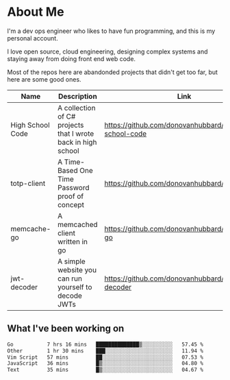 # About Me

I'm a dev ops engineer who likes to have fun programming, and this is my personal account.

I love open source, cloud engineering, designing complex systems and staying away from doing front end web code.

Most of the repos here are abandonded projects that didn't get too far, but here are some good ones.

| Name       | Description           | Link  |
| ------------- |-------------| -----|
| High School Code | A collection of C# projects that I wrote back in high school | https://github.com/donovanhubbard/high-school-code |
| totp-client | A Time-Based One Time Password proof of concept | https://github.com/donovanhubbard/totp-client |
| memcache-go | A memcached client written in go | https://github.com/donovanhubbard/memcache-go |
| jwt-decoder | A simple website you can run yourself to decode JWTs | https://github.com/donovanhubbard/jwt-decoder |


## What I've been working on

<!--START_SECTION:waka-->

```txt
Go           7 hrs 16 mins   ██████████████▒░░░░░░░░░░   57.45 %
Other        1 hr 30 mins    ███░░░░░░░░░░░░░░░░░░░░░░   11.94 %
Vim Script   57 mins         ██░░░░░░░░░░░░░░░░░░░░░░░   07.53 %
JavaScript   36 mins         █▒░░░░░░░░░░░░░░░░░░░░░░░   04.80 %
Text         35 mins         █▒░░░░░░░░░░░░░░░░░░░░░░░   04.67 %
```

<!--END_SECTION:waka-->
